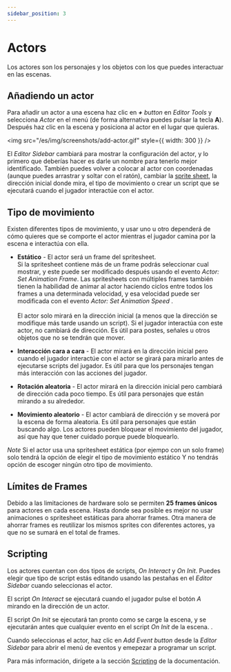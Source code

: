 ```yaml
---
sidebar_position: 3
---
```


# Actors

Los actores son los personajes y los objetos con los que puedes interactuar en las escenas.

## Añadiendo un actor

Para añadir un actor a una escena haz clic en _**+** button_ en _Editor Tools_ y selecciona _Actor_ en el menú (de forma alternativa puedes pulsar la tecla **A**). Después haz clic en la escena y posiciona al actor en el lugar que quieras.

<img src="/es/img/screenshots/add-actor.gif" style={{ width: 300 }} />

El _Editor Sidebar_ cambiará para mostrar la configuración del actor, y lo primero que deberías hacer es darle un nombre para tenerlo mejor identificado. También puedes volver a colocar al actor con coordenadas (aunque puedes arrastrar y soltar con el ratón), cambiar la [sprite sheet](/docs/assets/sprites), la dirección inicial donde mira, el tipo de movimiento o crear un script que se ejecutará cuando el jugador interactúe con el actor.

## Tipo de movimiento

Existen diferentes tipos de movimiento, y usar uno u otro dependerá de cómo quieres que se comporte el actor mientras el jugador camina por la escena e interactúa con ella.

- **Estático** - El actor será un frame del spritesheet.  
  Si la spritesheet contiene más de un frame podrás seleccionar cual mostrar, y este puede ser modificado después usando el evento _Actor: Set Animation Frame_. Las spritesheets con múltiples frames también tienen la habilidad de animar al actor haciendo ciclos entre todos los frames a una determinada velocidad, y esa velocidad puede ser modificada con el evento _Actor: Set Animation Speed_ .\
  \
  El actor solo mirará en la dirección inicial (a menos que la dirección se modifique más tarde usando un script). Si el jugador interactúa con este actor, no cambiará de dirección. Es útil para postes, señales u otros objetos que no se tendrán que mover.

- **Interacción cara a cara** - El actor mirará en la dirección inicial pero cuando el jugador interactúe con el actor se girará para mirarlo antes de ejecutarse scripts del jugador. Es útil para que los personajes tengan más interacción con las acciones del jugador.

- **Rotación aleatoria** - El actor mirará en la dirección inicial pero cambiará de dirección cada poco tiempo. Es útil para personajes que están mirando a su alrededor.

- **Movimiento aleatorio** - El actor cambiará de dirección y se moverá por la escena de forma aleatoria. Es útil para personajes que están buscando algo. Los actores pueden bloquear el movimiento del jugador, así que hay que tener cuidado porque puede bloquearlo.

_Note_ Si el actor usa una spritesheet estática (por ejempo con un solo frame) solo tendrá la opción de elegir el tipo de movimiento estático Y no tendrás opción de escoger ningún otro tipo de movimiento.

## Límites de Frames

Debido a las limitaciones de hardware solo se permiten **25 frames únicos** para actores en cada escena. Hasta donde sea posible es mejor no usar animaciones o spritesheet estáticas para ahorrar frames. Otra manera de ahorrar frames es reutilizar los mismos sprites con diferentes actores, ya que no se sumará en el total de frames.

## Scripting

Los actores cuentan con dos tipos de scripts, _On Interact_ y _On Init_. Puedes elegir que tipo de script estás editando usando las pestañas en el _Editor Sidebar_ cuando seleccionas el actor.

El script _On Interact_ se ejecutará cuando el jugador pulse el botón _A_ mirando en la dirección de un actor.

El script _On Init_ se ejecutará tan pronto como se carge la escena, y se ejecutarán antes que cualquier evento en el script _On Init_ de la escena.
.

Cuando seleccionas el actor, haz clic en _Add Event button_ desde la _Editor Sidebar_ para abrir el menú de eventos y emepezar a programar un script.

Para más información, dirígete a la sección [Scripting](/docs/scripting) de la documentación.
